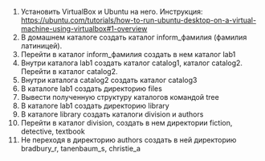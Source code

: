 1) Установить VirtualBox и Ubuntu на него. Инструкция: https://ubuntu.com/tutorials/how-to-run-ubuntu-desktop-on-a-virtual-machine-using-virtualbox#1-overview
2) В домашнем каталоге создать каталог inform_фамилия (фамилия латиницей).
3) Перейти в каталог inform_фамилия создать в нем каталог lab1
4) Внутри каталога lab1 создать каталог catalog1, каталог catalog2. Перейти в каталог catalog2.
5) Внутри каталога catalog2 создать каталог catalog3
6) В каталоге lab1 создать директорию files
7) Вывести полученную структуру каталогов командой tree
8) В каталоге lab1 создать директорию library
9) В каталоге library создать каталоги division и authors
10) Перейти в каталог division, создать в нем директории fiction, detective, textbook
11) Не переходя в директорию authors создать в ней директорию bradbury_r, tanenbaum_s, christie_a

